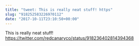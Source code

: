 ```yaml
---
title: "tweet: This is really neat stuff! https"
slug: "918252583226970112"
date: "2017-10-11T23:10:50+00:00"
---
```

This is really neat stuff! https://twitter.com/redcanaryco/status/918236402814394368